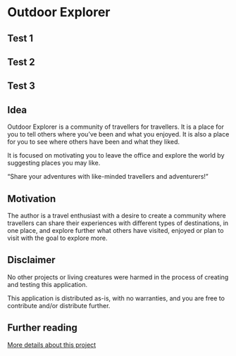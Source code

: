 # Outdoor Explorer

## Test 1
## Test 2
## Test 3

## Idea

Outdoor Explorer is a community of travellers for travellers. It is a place for you to tell others where you’ve been and what you enjoyed. It is also a place for you to see where others have been and what they liked. 

It is focused on motivating you to leave the office and explore the world by suggesting places you may like. 

“Share your adventures with like-minded travellers and adventurers!”


## Motivation

The author is a travel enthusiast with a desire to create a community where travellers can share their experiences with different types of destinations, in one place, and explore further what others have visited, enjoyed or plan to visit with the goal to explore more. 


## Disclaimer

No other projects or living creatures were harmed in the process of creating and testing this application.

This application is distributed as-is, with no warranties, and you are free to contribute and/or distribute further. 

## Further reading
[More details about this project](explorer.docx)

